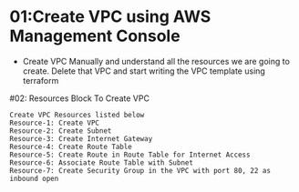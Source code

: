 # 01:Create VPC using AWS Management Console
- Create VPC Manually and understand all the resources we are going to create. Delete that VPC and start writing the VPC template using terraform

#02: Resources Block To Create VPC 
```
Create VPC Resources listed below
Resource-1: Create VPC
Resource-2: Create Subnet
Resource-3: Create Internet Gateway
Resource-4: Create Route Table
Resource-5: Create Route in Route Table for Internet Access
Resource-6: Associate Route Table with Subnet
Resource-7: Create Security Group in the VPC with port 80, 22 as inbound open
```